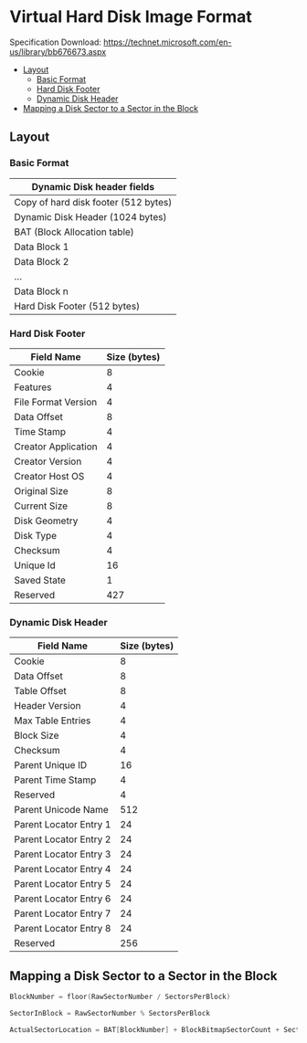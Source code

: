 # Virtual Hard Disk Image Format

Specification Download: https://technet.microsoft.com/en-us/library/bb676673.aspx

<!-- MarkdownTOC -->

- [Layout](#layout)
  - [Basic Format](#basic-format)
  - [Hard Disk Footer](#hard-disk-footer)
  - [Dynamic Disk Header](#dynamic-disk-header)
- [Mapping a Disk Sector to a Sector in the Block](#mapping-a-disk-sector-to-a-sector-in-the-block)

<!-- /MarkdownTOC -->

## Layout


### Basic Format

| Dynamic Disk header fields           |
|--------------------------------------|
| Copy of hard disk footer (512 bytes) |
| Dynamic Disk Header (1024 bytes)     |
| BAT (Block Allocation table)         |
| Data Block 1                         |
| Data Block 2                         |
| …                                    |
| Data Block n                         |
| Hard Disk Footer (512 bytes)         |


### Hard Disk Footer

| Field Name          | Size (bytes) |
|---------------------|--------------|
| Cookie              | 8            |
| Features            | 4            |
| File Format Version | 4            |
| Data Offset         | 8            |
| Time Stamp          | 4            |
| Creator Application | 4            |
| Creator Version     | 4            |
| Creator Host OS     | 4            |
| Original Size       | 8            |
| Current Size        | 8            |
| Disk Geometry       | 4            |
| Disk Type           | 4            |
| Checksum            | 4            |
| Unique Id           | 16           |
| Saved State         | 1            |
| Reserved            | 427          |


### Dynamic Disk Header

| Field Name                 | Size (bytes) |
|----------------------------|--------------|
| Cookie                     | 8            |
| Data Offset                | 8            |
| Table Offset               | 8            |
| Header Version             | 4            |
| Max Table Entries          | 4            |
| Block Size                 | 4            |
| Checksum                   | 4            |
| Parent Unique ID           | 16           |
| Parent Time Stamp          | 4            |
| Reserved                   | 4            |
| Parent Unicode Name        | 512          |
| Parent Locator Entry 1     | 24           |
| Parent Locator Entry 2     | 24           |
| Parent Locator Entry 3     | 24           |
| Parent Locator Entry 4     | 24           |
| Parent Locator Entry 5     | 24           |
| Parent Locator Entry 6     | 24           |
| Parent Locator Entry 7     | 24           |
| Parent Locator Entry 8     | 24           |
| Reserved                   | 256          |


## Mapping a Disk Sector to a Sector in the Block

```c
BlockNumber = floor(RawSectorNumber / SectorsPerBlock)
```

```c
SectorInBlock = RawSectorNumber % SectorsPerBlock
```

```c
ActualSectorLocation = BAT[BlockNumber] + BlockBitmapSectorCount + SectorInBlock
```
